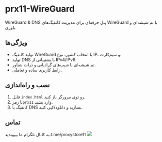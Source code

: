 # prx11-WireGuard
‌‌WireGuard &amp; DNS
پنل حرفه‌ای برای مدیریت کانفیگ‌های WireGuard با تم شیشه‌ای و بلوری.

## ویژگی‌ها
- تولید کانفیگ WireGuard با انتخاب کشور، نوع IP، و سیم‌کارت.
- تولید DNS با پشتیبانی از IPv4/IPv6.
- تم شیشه‌ای با شیپ‌های گرادیانی و ذرات شناور.
- رابط کاربری ساده و تعاملی.

## نصب و راه‌اندازی
1. فایل `index.html` رو توی مرورگر باز کنید.
2. با رمز`prx11` وارد بشید.
3. کانفیگ یا DNS بسازید و دانلود/کپی کنید.


## تماس
به کانال تلگرام ما بپیوندید:t.me/proxystore11
<a href="https://www.coffeebede.com/miladfaryad1"><img class="img-fluid" src="https://coffeebede.ir/DashboardTemplateV2/app-assets/images/banner/default-yellow.svg" /></a>
